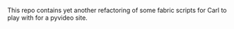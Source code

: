 
This repo contains yet another refactoring of some fabric scripts for Carl
to play with for a pyvideo site.
